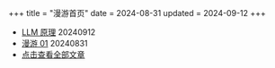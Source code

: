 +++
title = "漫游首页"
date = 2024-08-31
updated = 2024-09-12
+++

- [LLM 原理](/wandering/llm/)     20240912
- [漫游 01](/wandering/example01wandering/)          20240831
- [点击查看全部文章](/wandering/index-all/)